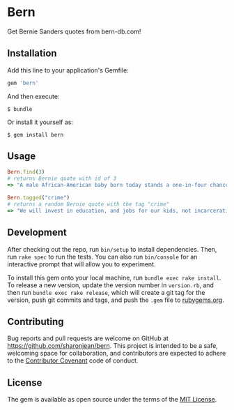 # Bern

Get Bernie Sanders quotes from bern-db.com!

## Installation

Add this line to your application's Gemfile:

```ruby
gem 'bern'
```

And then execute:

    $ bundle

Or install it yourself as:

    $ gem install bern

## Usage

```ruby
Bern.find(3)
# returns Bernie quote with id of 3
=> "A male African-American baby born today stands a one-in-four chance of ending up in jail. That is beyond unspeakable.\r\n\r\nSo what we have to do is the radical reform of a broken criminal justice system."

Bern.tagged("crime")
# returns a random Bernie quote with the tag "crime"
=> "We will invest in education, and jobs for our kids, not incarceration and more jails."
```

## Development

After checking out the repo, run `bin/setup` to install dependencies. Then, run `rake spec` to run the tests. You can also run `bin/console` for an interactive prompt that will allow you to experiment.

To install this gem onto your local machine, run `bundle exec rake install`. To release a new version, update the version number in `version.rb`, and then run `bundle exec rake release`, which will create a git tag for the version, push git commits and tags, and push the `.gem` file to [rubygems.org](https://rubygems.org).

## Contributing

Bug reports and pull requests are welcome on GitHub at https://github.com/sharonjean/bern. This project is intended to be a safe, welcoming space for collaboration, and contributors are expected to adhere to the [Contributor Covenant](http://contributor-covenant.org) code of conduct.


## License

The gem is available as open source under the terms of the [MIT License](http://opensource.org/licenses/MIT).

